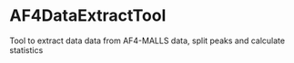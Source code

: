 # AF4DataExtractTool
Tool to extract data data from AF4-MALLS data, split peaks and calculate statistics
